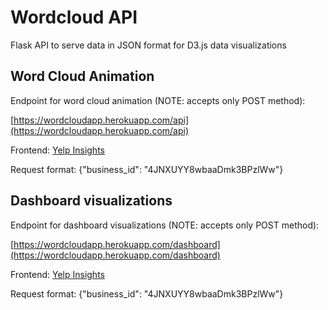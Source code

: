 # Wordcloud API

Flask API to serve data in JSON format for D3.js data visualizations

## Word Cloud Animation

Endpoint for word cloud animation (NOTE: accepts only POST method): 

[https://wordcloudapp.herokuapp.com/api](https://wordcloudapp.herokuapp.com/api)

Frontend: [Yelp Insights](https://yelpinsights.com/)

Request format: {"business_id": "4JNXUYY8wbaaDmk3BPzlWw"}

## Dashboard visualizations

Endpoint for dashboard visualizations (NOTE: accepts only POST method): 

[https://wordcloudapp.herokuapp.com/dashboard](https://wordcloudapp.herokuapp.com/dashboard)

Frontend: [Yelp Insights](https://yelpinsights.com/)

Request format: {"business_id": "4JNXUYY8wbaaDmk3BPzlWw"}
